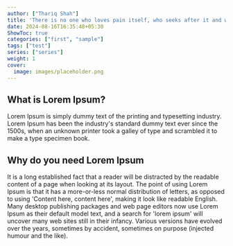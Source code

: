 ```yaml
---
author: ["Thariq Shah"]
title: 'There is no one who loves pain itself, who seeks after it and wants to have it, simply because it is pain..'
date: 2024-08-16T16:35:48+05:30
ShowToc: true
categories: ["first", "sample"]
tags: ["test"]
series: ["series"]
weight: 1
cover:
  image: images/placeholder.png
---
```



## What is Lorem Ipsum?

Lorem Ipsum is simply dummy text of the printing and typesetting industry.
Lorem Ipsum has been the industry's standard dummy text ever since the 1500s, when an unknown printer took a galley of type and scrambled it to make a type specimen book.

## Why do you need Lorem Ipsum

It is a long established fact that a reader will be distracted by the readable content of a page when looking at its layout. The point of using Lorem Ipsum is that it has a more-or-less normal distribution of letters, as opposed to using 'Content here, content here', making it look like readable English. Many desktop publishing packages and web page editors now use Lorem Ipsum as their default model text, and a search for 'lorem ipsum' will uncover many web sites still in their infancy. Various versions have evolved over the years, sometimes by accident, sometimes on purpose (injected humour and the like).